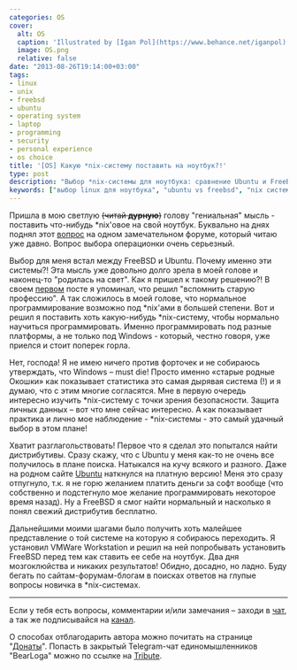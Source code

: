 ```yaml
---
categories: OS
cover:
  alt: OS
  caption: 'Illustrated by [Igan Pol](https://www.behance.net/iganpol)'
  image: OS.png
  relative: false
date: "2013-08-26T19:14:00+03:00"
tags:
- linux
- unix
- freebsd
- ubuntu
- operating system
- laptop
- programming
- security
- personal experience
- os choice
title: '[OS] Какую *nix-систему поставить на ноутбук?!'
type: post
description: "Выбор *nix-системы для ноутбука: сравнение Ubuntu и FreeBSD с точки зрения программирования, безопасности и личного опыта."
keywords: ["выбор linux для ноутбука", "ubuntu vs freebsd", "nix система", "программирование на linux", "безопасность linux", "установка unix", "операционные системы", "it-talk", "vmware workstation"]
---
```


Пришла в мою светлую ~~(читай **дурную**)~~ голову "гениальная" мысль - поставить что-нибудь \*nix'овое на свой ноутбук. Буквально на днях поднял этот [вопрос](http://it-talk.org/topic16323.html) на одном замечательном форуме, который читаю уже давно. Вопрос выбора операционки очень серьезный.

Выбор для меня встал между FreeBSD и Ubuntu. Почему именно эти системы?! Эта мысль уже довольно долго зрела в моей голове и наконец-то "родилась на свет". Как я пришел к такому решению?! В своем [первом](https://jtprog.ru/be-or-not-to-be) посте я упоминал, что решил "вспомнить старую профессию". А так сложилось в моей голове, что нормальное программирование возможно под \*nix'ами в большей степени. Вот и решил я поставить хоть какую-нибудь \*nix-систему, чтобы нормально научиться программировать. Именно программировать под разные платформы, а не только под Windows - который, честно говоря, уже приелся и стоит поперек горла.

Нет, господа! Я не имею ничего против форточек и не собираюсь утверждать, что Windows – must die! Просто именно «старые родные Окошки» как показывает статистика это самая дырявая система (!) и я думаю, что с этим многие согласятся. Мне в первую очередь интересно изучить \*nix-систему с точки зрения безопасности. Защита личных данных – вот что мне сейчас интересно. А как показывает практика и лично мое наблюдение - \*nix-системы - это самый удачный выбор в этом плане!

Хватит разглагольствовать! Первое что я сделал это попытался найти дистрибутивы. Сразу скажу, что с Ubuntu у меня как-то не очень все получилось в плане поиска. Натыкался на кучу всякого и разного. Даже на родном сайте [Ubuntu](http://ubuntu.com) наткнулся на платную версию! Меня это сразу отпугнуло, т.к. я не горю желанием платить деньги за софт вообще (что собственно и подстегнуло мое желание программировать некоторое время назад). Ну а FreeBSD я смог найти нормальный и насколько я понял свежий дистрибутив бесплатно.

Дальнейшими моими шагами было получить хоть малейшее представление о той системе на которую я собираюсь переходить.  Я установил VMWare Workstation и решил на ней попробывать установить FreeBSD перед тем как ставить ее себе на ноутбук. Два дня мозгоклюйства и никаких результатов! Обидно, досадно, но ладно. Буду бегать по сайтам-форумам-блогам в поисках ответов на глупые вопросы новичка в \*nix-системах.

---

Если у тебя есть вопросы, комментарии и/или замечания – заходи в [чат](https://ttttt.me/jtprogru_chat), а так же подписывайся на [канал](https://ttttt.me/jtprogru_channel).

О способах отблагодарить автора можно почитать на странице "[Донаты](https://jtprog.ru/donations/)". Попасть в закрытый Telegram-чат единомышленников "BearLoga" можно по ссылке на [Tribute](https://web.tribute.tg/s/oRV).

